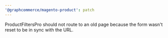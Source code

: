 ```yaml
---
'@graphcommerce/magento-product': patch
---
```


ProductFiltersPro should not route to an old page because the form wasn't reset to be in sync with the URL.
